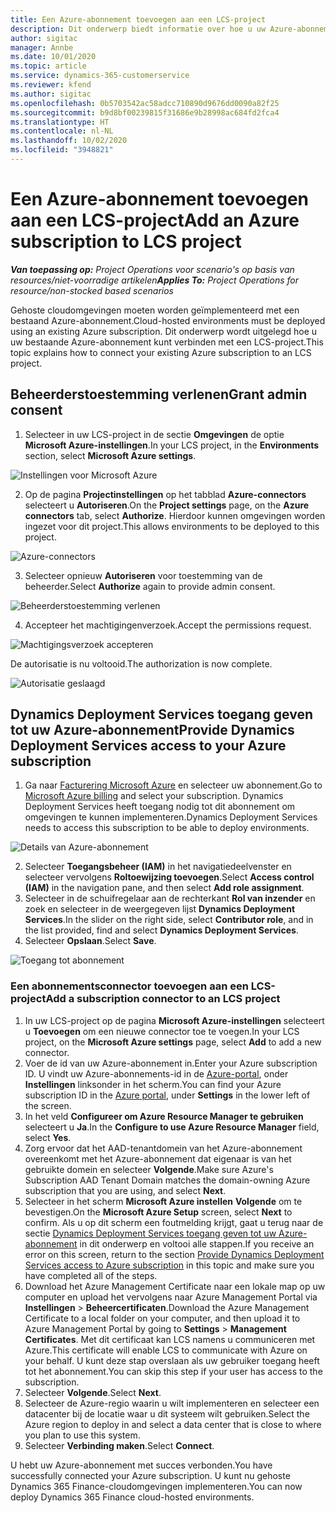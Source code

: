 ```yaml
---
title: Een Azure-abonnement toevoegen aan een LCS-project
description: Dit onderwerp biedt informatie over hoe u uw Azure-abonnement kunt verbinden met een LCS-project.
author: sigitac
manager: Annbe
ms.date: 10/01/2020
ms.topic: article
ms.service: dynamics-365-customerservice
ms.reviewer: kfend
ms.author: sigitac
ms.openlocfilehash: 0b5703542ac58adcc710890d9676dd0090a82f25
ms.sourcegitcommit: b9d8bf00239815f31686e9b28998ac684fd2fca4
ms.translationtype: HT
ms.contentlocale: nl-NL
ms.lasthandoff: 10/02/2020
ms.locfileid: "3948821"
---
```

# <a name="add-an-azure-subscription-to-lcs-project"></a><span data-ttu-id="c357d-103">Een Azure-abonnement toevoegen aan een LCS-project</span><span class="sxs-lookup"><span data-stu-id="c357d-103">Add an Azure subscription to LCS project</span></span>

<span data-ttu-id="c357d-104">_**Van toepassing op:** Project Operations voor scenario's op basis van resources/niet-voorradige artikelen_</span><span class="sxs-lookup"><span data-stu-id="c357d-104">_**Applies To:** Project Operations for resource/non-stocked based scenarios_</span></span>

<span data-ttu-id="c357d-105">Gehoste cloudomgevingen moeten worden geïmplementeerd met een bestaand Azure-abonnement.</span><span class="sxs-lookup"><span data-stu-id="c357d-105">Cloud-hosted environments must be deployed using an existing Azure subscription.</span></span> <span data-ttu-id="c357d-106">Dit onderwerp wordt uitgelegd hoe u uw bestaande Azure-abonnement kunt verbinden met een LCS-project.</span><span class="sxs-lookup"><span data-stu-id="c357d-106">This topic explains how to connect your existing Azure subscription to an LCS project.</span></span> 

## <a name="grant-admin-consent"></a><span data-ttu-id="c357d-107">Beheerderstoestemming verlenen</span><span class="sxs-lookup"><span data-stu-id="c357d-107">Grant admin consent</span></span>

1. <span data-ttu-id="c357d-108">Selecteer in uw LCS-project in de sectie **Omgevingen** de optie **Microsoft Azure-instellingen**.</span><span class="sxs-lookup"><span data-stu-id="c357d-108">In your LCS project, in the **Environments** section, select **Microsoft Azure settings**.</span></span>

![Instellingen voor Microsoft Azure](./media/1MicrosoftAzureSettings.png)

2. <span data-ttu-id="c357d-110">Op de pagina **Projectinstellingen** op het tabblad **Azure-connectors** selecteert u **Autoriseren**.</span><span class="sxs-lookup"><span data-stu-id="c357d-110">On the **Project settings** page, on the **Azure connectors** tab, select **Authorize**.</span></span> <span data-ttu-id="c357d-111">Hierdoor kunnen omgevingen worden ingezet voor dit project.</span><span class="sxs-lookup"><span data-stu-id="c357d-111">This allows environments to be deployed to this project.</span></span>

![Azure-connectors](./media/2AzureConnectors.png)

3. <span data-ttu-id="c357d-113">Selecteer opnieuw **Autoriseren** voor toestemming van de beheerder.</span><span class="sxs-lookup"><span data-stu-id="c357d-113">Select **Authorize** again to provide admin consent.</span></span>

![Beheerderstoestemming verlenen](./media/3GrantAdminConsent.png)

4. <span data-ttu-id="c357d-115">Accepteer het machtigingenverzoek.</span><span class="sxs-lookup"><span data-stu-id="c357d-115">Accept the permissions request.</span></span>

![Machtigingsverzoek accepteren](./media/4AcceptPermissionRequest.png)

<span data-ttu-id="c357d-117">De autorisatie is nu voltooid.</span><span class="sxs-lookup"><span data-stu-id="c357d-117">The authorization is now complete.</span></span> 

![Autorisatie geslaagd](./media/5AuthorizationComplete.png)

## <a name="provide-dynamics-deployment-services-access-to-your-azure-subscription"></a><a name="provide"></a><span data-ttu-id="c357d-119">Dynamics Deployment Services toegang geven tot uw Azure-abonnement</span><span class="sxs-lookup"><span data-stu-id="c357d-119">Provide Dynamics Deployment Services access to your Azure subscription</span></span>

1. <span data-ttu-id="c357d-120">Ga naar [Facturering Microsoft Azure](https://portal.azure.com/#blade/Microsoft\_Azure\_Billing/SubscriptionsBlade) en selecteer uw abonnement.</span><span class="sxs-lookup"><span data-stu-id="c357d-120">Go to [Microsoft Azure billing](https://portal.azure.com/#blade/Microsoft\_Azure\_Billing/SubscriptionsBlade) and select your subscription.</span></span> <span data-ttu-id="c357d-121">Dynamics Deployment Services heeft toegang nodig tot dit abonnement om omgevingen te kunnen implementeren.</span><span class="sxs-lookup"><span data-stu-id="c357d-121">Dynamics Deployment Services needs to access this subscription to be able to deploy environments.</span></span>

![Details van Azure-abonnement](./media/6AzureSubscription.png)

2. <span data-ttu-id="c357d-123">Selecteer **Toegangsbeheer (IAM)** in het navigatiedeelvenster en selecteer vervolgens **Roltoewijzing toevoegen**.</span><span class="sxs-lookup"><span data-stu-id="c357d-123">Select **Access control (IAM)** in the navigation pane, and then select **Add role assignment**.</span></span>
3. <span data-ttu-id="c357d-124">Selecteer in de schuifregelaar aan de rechterkant **Rol van inzender** en zoek en selecteer in de weergegeven lijst **Dynamics Deployment Services**.</span><span class="sxs-lookup"><span data-stu-id="c357d-124">In the slider on the right side, select **Contributor role**, and in the list provided, find and select **Dynamics Deployment Services**.</span></span> 
4. <span data-ttu-id="c357d-125">Selecteer **Opslaan**.</span><span class="sxs-lookup"><span data-stu-id="c357d-125">Select **Save**.</span></span>

![Toegang tot abonnement](./media/7SubscriptionAccess.png)

### <a name="add-a-subscription-connector-to-an-lcs-project"></a><span data-ttu-id="c357d-127">Een abonnementsconnector toevoegen aan een LCS-project</span><span class="sxs-lookup"><span data-stu-id="c357d-127">Add a subscription connector to an LCS project</span></span>

1. <span data-ttu-id="c357d-128">In uw LCS-project op de pagina **Microsoft Azure-instellingen** selecteert u **Toevoegen** om een nieuwe connector toe te voegen.</span><span class="sxs-lookup"><span data-stu-id="c357d-128">In your LCS project, on the **Microsoft Azure settings** page, select **Add** to add a new connector.</span></span>
2. <span data-ttu-id="c357d-129">Voer de id van uw Azure-abonnement in.</span><span class="sxs-lookup"><span data-stu-id="c357d-129">Enter your Azure subscription ID.</span></span> <span data-ttu-id="c357d-130">U vindt uw Azure-abonnements-id in de [Azure-portal](https://ms.portal.azure.com/), onder **Instellingen** linksonder in het scherm.</span><span class="sxs-lookup"><span data-stu-id="c357d-130">You can find your Azure subscription ID in the [Azure portal](https://ms.portal.azure.com/), under  **Settings**  in the lower left of the screen.</span></span>
3. <span data-ttu-id="c357d-131">In het veld **Configureer om Azure Resource Manager te gebruiken** selecteert u **Ja**.</span><span class="sxs-lookup"><span data-stu-id="c357d-131">In the **Configure to use Azure Resource Manager** field, select **Yes**.</span></span>
4. <span data-ttu-id="c357d-132">Zorg ervoor dat het AAD-tenantdomein van het Azure-abonnement overeenkomt met het Azure-abonnement dat eigenaar is van het gebruikte domein en selecteer **Volgende**.</span><span class="sxs-lookup"><span data-stu-id="c357d-132">Make sure Azure's Subscription AAD Tenant Domain matches the domain-owning Azure subscription that you are using, and select **Next**.</span></span>
5. <span data-ttu-id="c357d-133">Selecteer in het scherm **Microsoft Azure instellen** **Volgende** om te bevestigen.</span><span class="sxs-lookup"><span data-stu-id="c357d-133">On the **Microsoft Azure Setup** screen, select **Next** to confirm.</span></span> <span data-ttu-id="c357d-134">Als u op dit scherm een foutmelding krijgt, gaat u terug naar de sectie [Dynamics Deployment Services toegang geven tot uw Azure-abonnement](#provide) in dit onderwerp en voltooi alle stappen.</span><span class="sxs-lookup"><span data-stu-id="c357d-134">If you receive an error on this screen, return to the section [Provide Dynamics Deployment Services access to Azure subscription](#provide) in this topic and make sure you have completed all of the steps.</span></span>
6. <span data-ttu-id="c357d-135">Download het Azure Management Certificate naar een lokale map op uw computer en upload het vervolgens naar Azure Management Portal via **Instellingen** > **Beheercertificaten**.</span><span class="sxs-lookup"><span data-stu-id="c357d-135">Download the Azure Management Certificate to a local folder on your computer, and then upload it to Azure Management Portal by going to **Settings** > **Management Certificates**.</span></span> <span data-ttu-id="c357d-136">Met dit certificaat kan LCS namens u communiceren met Azure.</span><span class="sxs-lookup"><span data-stu-id="c357d-136">This certificate will enable LCS to communicate with Azure on your behalf.</span></span> <span data-ttu-id="c357d-137">U kunt deze stap overslaan als uw gebruiker toegang heeft tot het abonnement.</span><span class="sxs-lookup"><span data-stu-id="c357d-137">You can skip this step if your user has access to the subscription.</span></span>
7. <span data-ttu-id="c357d-138">Selecteer **Volgende**.</span><span class="sxs-lookup"><span data-stu-id="c357d-138">Select  **Next**.</span></span>
8. <span data-ttu-id="c357d-139">Selecteer de Azure-regio waarin u wilt implementeren en selecteer een datacenter bij de locatie waar u dit systeem wilt gebruiken.</span><span class="sxs-lookup"><span data-stu-id="c357d-139">Select the Azure region to deploy in and select a data center that is close to where you plan to use this system.</span></span>
9.  <span data-ttu-id="c357d-140">Selecteer **Verbinding maken**.</span><span class="sxs-lookup"><span data-stu-id="c357d-140">Select  **Connect**.</span></span>

<span data-ttu-id="c357d-141">U hebt uw Azure-abonnement met succes verbonden.</span><span class="sxs-lookup"><span data-stu-id="c357d-141">You have successfully connected your Azure subscription.</span></span> <span data-ttu-id="c357d-142">U kunt nu gehoste Dynamics 365 Finance-cloudomgevingen implementeren.</span><span class="sxs-lookup"><span data-stu-id="c357d-142">You can now deploy Dynamics 365 Finance cloud-hosted environments.</span></span>


